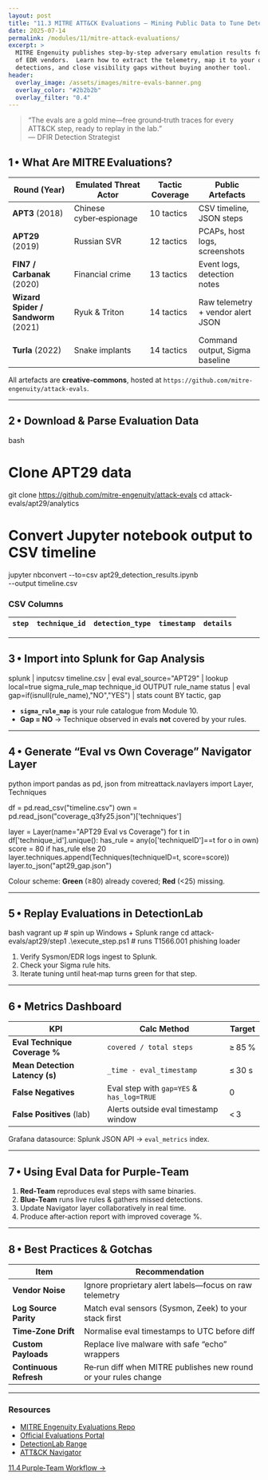 ```yaml
---
layout: post
title: "11.3 MITRE ATT&CK Evaluations – Mining Public Data to Tune Detections"
date: 2025-07-14
permalink: /modules/11/mitre-attack-evaluations/
excerpt: >
  MITRE Engenuity publishes step‑by‑step adversary emulation results for dozens
  of EDR vendors.  Learn how to extract the telemetry, map it to your own
  detections, and close visibility gaps without buying another tool.
header:
  overlay_image: /assets/images/mitre-evals-banner.png
  overlay_color: "#2b2b2b"
  overlay_filter: "0.4"
---
```


> “The evals are a gold mine—free ground‑truth traces for every ATT&CK step,
> ready to replay in the lab.”  
> — DFIR Detection Strategist

## 1 • What Are MITRE Evaluations?

| Round (Year) | Emulated Threat Actor | Tactic Coverage | Public Artefacts                                   |
|--------------|----------------------|-----------------|----------------------------------------------------|
| **APT3** (2018) | Chinese cyber‑espionage | 10 tactics | CSV timeline, JSON steps                           |
| **APT29** (2019) | Russian SVR          | 12 tactics | PCAPs, host logs, screenshots                      |
| **FIN7 / Carbanak** (2020) | Financial crime | 13 tactics | Event logs, detection notes                        |
| **Wizard Spider / Sandworm** (2021) | Ryuk & Triton | 14 tactics | Raw telemetry + vendor alert JSON                  |
| **Turla** (2022) | Snake implants       | 14 tactics | Command output, Sigma baseline                     |

All artefacts are **creative‑commons**, hosted at
`https://github.com/mitre-engenuity/attack-evals`.

---

## 2 • Download & Parse Evaluation Data

bash
# Clone APT29 data
git clone https://github.com/mitre-engenuity/attack-evals
cd attack-evals/apt29/analytics

# Convert Jupyter notebook output to CSV timeline
jupyter nbconvert --to=csv apt29_detection_results.ipynb \
                  --output timeline.csv


### CSV Columns

| `step` | `technique_id` | `detection_type` | `timestamp` | `details` |
|--------|----------------|------------------|-------------|-----------|

---

## 3 • Import into Splunk for Gap Analysis

splunk
| inputcsv timeline.csv
| eval eval_source="APT29"
| lookup local=true sigma_rule_map technique_id OUTPUT rule_name status
| eval gap=if(isnull(rule_name),"NO","YES")
| stats count BY tactic, gap


- **`sigma_rule_map`** is your rule catalogue from Module 10.  
- **Gap = NO** → Technique observed in evals **not** covered by your rules.

---

## 4 • Generate “Eval vs Own Coverage” Navigator Layer

python
import pandas as pd, json
from mitreattack.navlayers import Layer, Techniques

df  = pd.read_csv("timeline.csv")
own = pd.read_json("coverage_q3fy25.json")['techniques']

layer = Layer(name="APT29 Eval vs Coverage")
for t in df['technique_id'].unique():
    has_rule = any(o['techniqueID']==t for o in own)
    score    = 80 if has_rule else 20
    layer.techniques.append(Techniques(techniqueID=t, score=score))
layer.to_json("apt29_gap.json")


Colour scheme: **Green** (≥80) already covered; **Red** (<25) missing.

---

## 5 • Replay Evaluations in DetectionLab

bash
vagrant up           # spin up Windows + Splunk range
cd attack-evals/apt29/step1
.\execute_step.ps1   # runs T1566.001 phishing loader


1. Verify Sysmon/EDR logs ingest to Splunk.  
2. Check your Sigma rule hits.  
3. Iterate tuning until heat‑map turns green for that step.

---

## 6 • Metrics Dashboard

| KPI                              | Calc Method                              | Target |
|----------------------------------|------------------------------------------|--------|
| **Eval Technique Coverage %**    | `covered / total steps`                  | ≥ 85 % |
| **Mean Detection Latency (s)**   | `_time - eval_timestamp`                 | ≤ 30 s |
| **False Negatives**              | Eval step with `gap=YES` & `has_log=TRUE`| 0      |
| **False Positives** (lab)        | Alerts outside eval timestamp window     | < 3    |

Grafana datasource: Splunk JSON API → `eval_metrics` index.

---

## 7 • Using Eval Data for Purple‑Team

1. **Red‑Team** reproduces eval steps with same binaries.  
2. **Blue‑Team** runs live rules & gathers missed detections.  
3. Update Navigator layer collaboratively in real time.  
4. Produce after‑action report with improved coverage %.

---

## 8 • Best Practices & Gotchas

| Item                     | Recommendation                                          |
|--------------------------|---------------------------------------------------------|
| **Vendor Noise**         | Ignore proprietary alert labels—focus on raw telemetry |
| **Log Source Parity**    | Match eval sensors (Sysmon, Zeek) to your stack first  |
| **Time‑Zone Drift**      | Normalise eval timestamps to UTC before diff            |
| **Custom Payloads**      | Replace live malware with safe “echo” wrappers          |
| **Continuous Refresh**   | Re‑run diff when MITRE publishes new round or your rules change |

---

<div class="post-resources container">
  <h3>Resources</h3>
  <ul>
    <li><a href="https://github.com/mitre-engenuity/attack-evals" target="_blank">MITRE Engenuity Evaluations Repo</a></li>
    <li><a href="https://attackevals.mitre-engenuity.org/" target="_blank">Official Evaluations Portal</a></li>
    <li><a href="https://detectionlab.network/" target="_blank">DetectionLab Range</a></li>
    <li><a href="https://mitre-attack.github.io/attack-navigator/" target="_blank">ATT&CK Navigator</a></li>
  </ul>
</div>

<a href="{{ site.baseurl }}/modules/11/purple-team-workflow/" class="next-link">11.4 Purple‑Team Workflow →</a>